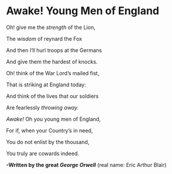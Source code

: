 # Awake! Young Men of England

Oh! give me the *strength* of the Lion,

The _wisdom_ of reynard the Fox

And then I’ll hurl troops at the Germans

And give them the hardest of knocks.


Oh! think of the War Lord’s mailed fist,

That is striking at England today:

And think of the lives that our soldiers

Are fearlessly _throwing away._


*Awake!* Oh you young men of England,

For if, when your Country’s in need,

You do not enlist by the thousand,

You truly are cowards indeed.
    
    
 **-Written by the great _George Orwell_** (real name: Eric Arthur Blair)   
